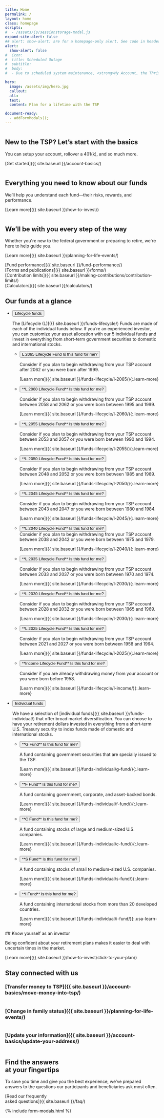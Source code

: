 ```yaml
---
title: Home
permalink: /
layout: home
class: homepage
scripts:
#  - /assets/js/sessionstorage-modal.js
expand-site-alert: false
## alert: show-alert: are for a homepage-only alert. See code in header--extended that will execute if true.
alert:
  show-alert: false
#  icon:
#  title: Scheduled Outage
#  subtitle:
#  body:
#  - Due to scheduled system maintenance, <strong>My Account, the ThriftLine, and frtib.gov</strong> will be unavailable from 1:30 a.m. (ET) on Saturday, August 22, to 1:30 a.m. (ET) on Monday, August 24. You can still visit public pages on tsp.gov, but information that updates automatically, such as share prices, will be unavailable. Thank you for your patience.

hero:
  image: /assets/img/hero.jpg
  callout:
  alt:
  text:
  content: Plan for a lifetime with the TSP

document-ready:
  - addFormModals();
---
```

<section class="home-getting-started">
<div class="usa-grid">

<!-- NEW TO THE TSP? -->

<div class="usa-width-one-third column" markdown="1">
<div markdown="1">
  <div class="icon">
  <img src="{{ site.baseurl }}/assets/img/icons/sun.svg" alt="">
  </div>

## New to the TSP? Let’s start with the basics

You can setup your account, rollover a 401(k), and so much more.

</div>

[Get started]({{ site.baseurl }}/account-basics/)

</div>

<!-- EVERYTHING YOU NEED -->

<div class="usa-width-one-third" markdown="1">
<div markdown="1">
  <div class="icon">
  <img src="{{ site.baseurl }}/assets/img/icons/graph_up.svg" alt="">
  </div>

## Everything you need to know about our funds

We’ll help you understand each fund—their risks, rewards, and performance.

</div>

[Learn more]({{ site.baseurl }}/how-to-invest/)

</div>
<!-- WE'LL BE WITH YOU -->
<div class="usa-width-one-third" markdown="1">
<div markdown="1">
  <div class="icon">
  <img src="{{ site.baseurl }}/assets/img/icons/team_blue.svg" alt="" class="team">
  </div>

## We’ll be with you every step of the way

Whether you're new to the federal government or preparing to retire, we're here to help guide you.

</div>

[Learn more]({{ site.baseurl }}/planning-for-life-events/)

</div>

</div>
</section>

<!-- QUICK LINKS -->

<section class="quick-links homepage">
<div class="usa-grid">
<div class="usa-width-one-fourth" markdown="1">
[Fund performance]({{ site.baseurl }}/fund-performance/)
</div>
<div class="usa-width-one-fourth" markdown="1">
[Forms and publications]({{ site.baseurl }}/forms/)
</div>
<div class="usa-width-one-fourth" markdown="1">
[Contribution limits]({{ site.baseurl }}/making-contributions/contribution-limits/)
</div>
<div class="usa-width-one-fourth" markdown="1">
[Calculators]({{ site.baseurl }}/calculators/)
</div>
</div>
</section>

<!-- OUR FUNDS AT A GLANCE -->

<section id="home-our-funds" markdown="1">

## Our funds at a glance

<div class="usa-grid">
<div class="usa-width-one-whole" markdown="1">

<ul class="usa-accordion usa-tabs">
<!-- Lifecycle funds -->
<li>
<button class="usa-accordion-button" aria-expanded="true" aria-controls="lifecycle">
<div>Lifecycle funds</div>
</button>
<div id="lifecycle" class="usa-accordion-content" markdown="1">

The [Lifecycle (L)]({{ site.baseurl }}/funds-lifecycle/) Funds are made of each of the individual funds below. If you’re an experienced investor, you can customize your asset allocation with our 5 individual funds and invest in everything from short-term government securities to domestic and international stocks.

<ul class="usa-accordion lifecycle-funds">
<li>
<button class="usa-accordion-button" aria-expanded="false" aria-controls="l2065">
<div>
<span class="fund-name" markdown="1">
L 2065 Lifecycle Fund
</span>
Is this fund for me?
</div>
</button>
<div id="l2065" class="usa-accordion-content" markdown="1">

Consider if you plan to begin withdrawing from your TSP account after 2062 or you were born after 1999.

[Learn more]({{ site.baseurl }}/funds-lifecycle/l-2065/){:.learn-more}
</div>
</li>

<li>
<button class="usa-accordion-button"
aria-expanded="false"
aria-controls="l2060">
<div>
<span class="fund-name" markdown="1">
**L 2060 Lifecycle Fund**
</span>
Is this fund for me?
</div>
</button>
<div id="l2060" class="usa-accordion-content" markdown="1">

Consider if you plan to begin withdrawing from your TSP account between 2058 and 2062 or you were born between 1995 and 1999.

[Learn more]({{ site.baseurl }}/funds-lifecycle/l-2060/){:.learn-more}

</div>
</li>

<li>
<button class="usa-accordion-button"
aria-expanded="false"
aria-controls="l2055">
<div>
<span class="fund-name" markdown="1">
**L 2055 Lifecycle Fund**
</span>
Is this fund for me?
</div>
</button>
<div id="l2055" class="usa-accordion-content" markdown="1">

Consider if you plan to begin withdrawing from your TSP account between 2053 and 2057 or you were born between 1990 and 1994.

[Learn more]({{ site.baseurl }}/funds-lifecycle/l-2055/){:.learn-more}

</div>
</li>

<li>
<button class="usa-accordion-button"
aria-expanded="false"
aria-controls="l2050">
<div>
<span class="fund-name" markdown="1">
**L 2050 Lifecycle Fund**
</span>
Is this fund for me?
</div>
</button>
<div id="l2050" class="usa-accordion-content" markdown="1">

Consider if you plan to begin withdrawing from your TSP account between 2048 and 2052 or you were born between 1985 and 1989.

[Learn more]({{ site.baseurl }}/funds-lifecycle/l-2050/){:.learn-more}

</div>
</li>

<li>
<button class="usa-accordion-button"
aria-expanded="false"
aria-controls="l2045">
<div>
<span class="fund-name" markdown="1">
**L 2045 Lifecycle Fund**
</span>
Is this fund for me?
</div>
</button>
<div id="l2045" class="usa-accordion-content" markdown="1">

Consider if you plan to begin withdrawing from your TSP account between 2043 and 2047 or you were born between 1980 and 1984.

[Learn more]({{ site.baseurl }}/funds-lifecycle/l-2045/){:.learn-more}

</div>
</li>

<li>
<button class="usa-accordion-button"
aria-expanded="false"
aria-controls="l2040">
<div>
<span class="fund-name" markdown="1">
**L 2040 Lifecycle Fund**
</span>
Is this fund for me?
</div>
</button>
<div id="l2040" class="usa-accordion-content" markdown="1">
Consider if you plan to begin withdrawing from your TSP account between 2038 and 2042 or you were born between 1975 and 1979.

[Learn more]({{ site.baseurl }}/funds-lifecycle/l-2040/){:.learn-more}
</div>
</li>

<li>
<button class="usa-accordion-button"
aria-expanded="false"
aria-controls="l2035">
<div>
<span class="fund-name" markdown="1">
**L 2035 Lifecycle Fund**
</span>
Is this fund for me?
</div>
</button>
<div id="l2035" class="usa-accordion-content" markdown="1">

Consider if you plan to begin withdrawing from your TSP account between 2033 and 2037 or you were born between 1970 and 1974.

[Learn more]({{ site.baseurl }}/funds-lifecycle/l-2030/){:.learn-more}

</div>
</li>

<li>
<button class="usa-accordion-button"
aria-expanded="false"
aria-controls="l2030">
<div>
<span class="fund-name" markdown="1">
**L 2030 Lifecycle Fund**
</span>
Is this fund for me?
</div>
</button>
<div id="l2030" class="usa-accordion-content" markdown="1">

Consider if you plan to begin withdrawing from your TSP account between 2028 and 2032 or you were born between 1965 and 1969.

[Learn more]({{ site.baseurl }}/funds-lifecycle/l-2030/){:.learn-more}

</div>
</li>

<li>
<button class="usa-accordion-button"
aria-expanded="false"
aria-controls="l2025">
<div>
<span class="fund-name" markdown="1">
**L 2025 Lifecycle Fund**
</span>
Is this fund for me?
</div>
</button>
<div id="l2025" class="usa-accordion-content" markdown="1">

Consider if you plan to begin withdrawing from your TSP account between 2021 and 2027 or you were born between 1958 and 1964.

[Learn more]({{ site.baseurl }}/funds-lifecycle/l-2025/){:.learn-more}

</div>
</li>

<li>
<button class="usa-accordion-button"
aria-expanded="false"
aria-controls="lincome">
<div>
<span class="fund-name" markdown="1">
**Income Lifecycle Fund**
</span>
Is this fund for me?
</div>
</button>
<div id="lincome" class="usa-accordion-content" markdown="1">

Consider if you are already withdrawing money from your account or you were born before 1958.

[Learn more]({{ site.baseurl }}/funds-lifecycle/l-income/){:.learn-more}

</div>
</li>
</ul>
</div> <!-- end div id="lifecycle" -->
</li>
<!-- Individual funds -->
<li>
<button class="usa-accordion-button" aria-expanded="false" aria-controls="a2">
<div>Individual funds</div>
</button>
<div id="a2" class="usa-accordion-content" markdown="1">

We have a selection of [individual funds]({{ site.baseurl }}/funds-individual/) that offer broad market diversification. You can choose to have your retirement dollars invested in everything from a short-term U.S. Treasury security to index funds made of domestic and international stocks.

<ul class="usa-accordion lifecycle-funds">
<li>
<button class="usa-accordion-button"
aria-expanded="false"
aria-controls="i1">
<div>
<span class="fund-name" markdown="1">
**G Fund**
</span>
Is this fund for me?
</div>
</button>
<div id="i1" class="usa-accordion-content" markdown="1">

A fund containing government securities that are specially issued to the TSP.

[Learn more]({{ site.baseurl }}/funds-individual/g-fund/){:.learn-more}

</div>
</li>

<li>
<button class="usa-accordion-button"
aria-expanded="false"
aria-controls="i2">
<div>
<span class="fund-name" markdown="1">
**F Fund**
</span>
Is this fund for me?
</div>
</button>
<div id="i2" class="usa-accordion-content" markdown="1">

A fund containing government, corporate, and asset-backed bonds.

[Learn more]({{ site.baseurl }}/funds-individual/f-fund/){:.learn-more}

</div>
</li>
<li>
<button class="usa-accordion-button"
aria-expanded="false"
aria-controls="i3">
<div>
<span class="fund-name" markdown="1">
**C Fund**
</span>
Is this fund for me?
</div>
</button>
<div id="i3" class="usa-accordion-content" markdown="1">

A fund containing stocks of large and medium-sized U.S. companies.

[Learn more]({{ site.baseurl }}/funds-individual/c-fund/){:.learn-more}

</div>
</li>

<li>
<button class="usa-accordion-button"
aria-expanded="false"
aria-controls="i4">
<div>
<span class="fund-name" markdown="1">
**S Fund**
</span>
Is this fund for me?
</div>
</button>
<div id="i4" class="usa-accordion-content" markdown="1">

A fund containing stocks of small to medium-sized U.S. companies.

[Learn more]({{ site.baseurl }}/funds-individual/s-fund/){:.learn-more}

</div>
</li>
<li>
<button class="usa-accordion-button"
aria-expanded="false"
aria-controls="i5">
<div>
<span class="fund-name" markdown="1">
**I Fund**
</span>
Is this fund for me?
</div>
</button>
<div id="i5" class="usa-accordion-content usa-learn-more" markdown="1">

A fund containing international stocks from more than 20 developed countries.

[Learn more]({{ site.baseurl }}/funds-individual/i-fund/){:.usa-learn-more}

</div>
</li>
</ul>

</div>
</li>
</ul>

</div>
</div>
</section>

<!-- WHEN YOU KNOW YOURSELF -->

<section class="section-investor">
<div class="usa-grid">
<div class="usa-width-one-half usa-learn-more" markdown="1">
## Know yourself as an investor

Being confident about your retirement plans makes it easier to deal with uncertain times in the market.

[Learn more]({{ site.baseurl }}/how-to-invest/stick-to-your-plan/)

<!-- maybe link to BYI tool or Stick to Your Plan language that I just discovered doesn't, but should and will eventually exist. -->

</div>
</div>
</section>

<!-- STAY CONNECTED -->

<section class="section-connected" markdown="1">

## Stay connected with us

<div class="usa-grid">
<!-- Transfers money to TSP -->
<div class="usa-width-one-third" markdown="1">

### [Transfer money to TSP]({{ site.baseurl }}/account-basics/move-money-into-tsp/)

<img src="{{ site.baseurl }}/assets/img/icons/money.svg" alt="">
</div>

<!-- Change in family status -->

<div class="usa-width-one-third" markdown="1">

### [Change in family status]({{ site.baseurl }}/planning-for-life-events/)

<img src="{{ site.baseurl }}/assets/img/icons/family_blue.svg" alt="">
</div>

<!-- Update your information -->

<div class="usa-width-one-third" markdown="1">

### [Update your information]({{ site.baseurl }}/account-basics/update-your-address/)

<img src="{{ site.baseurl }}/assets/img/icons/individual_blue.svg" alt="" class="team">
</div>

</div>
</section>

<!-- FIND THE ANSWERS -->

<section class="section-find-answers">
<div class="usa-grid">
<div class="usa-width-one-whole" markdown="1">

## Find the answers<br />at your fingertips

To save you time and give you the best experience, we’ve prepared answers to the questions our participants and beneficiaries ask most often.

[Read our frequently <br />asked questions]({{ site.baseurl }}/faq/)

</div>
</div>
</section>

{% include form-modals.html %}
